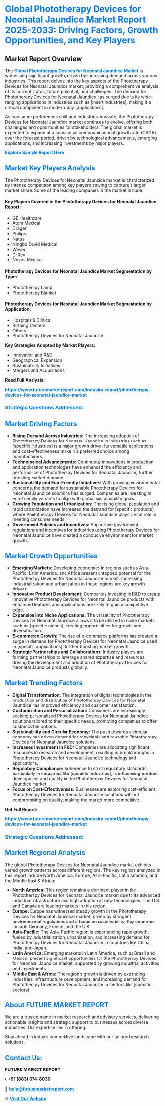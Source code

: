<h1 style="color: #007BFF;">Global Phototherapy Devices for Neonatal Jaundice Market Report 2025-2033: Driving Factors, Growth Opportunities, and Key Players</h1>

<section id="overview">
<h2>Market Report Overview</h2>
<p>The <a href="https://www.futuremarketreport.com/industry-report/phototherapy-devices-for-neonatal-jaundice-market" style="color: #007BFF; text-decoration: none;"><strong>Global Phototherapy Devices for Neonatal Jaundice Market</strong></a> is witnessing significant growth, driven by increasing demand across various industries. This report delves into the key aspects of the Phototherapy Devices for Neonatal Jaundice market, providing a comprehensive analysis of its current status, future potential, and challenges. The demand for Phototherapy Devices for Neonatal Jaundice has surged due to its wide-ranging applications in industries such as [insert industries], making it a critical component in modern-day [applications].</p>
<p>As consumer preferences shift and industries innovate, the Phototherapy Devices for Neonatal Jaundice market continues to evolve, offering both challenges and opportunities for stakeholders. The global market is expected to expand at a substantial compound annual growth rate (CAGR) over the forecast period, driven by technological advancements, emerging applications, and increasing investments by major players.</p>
</section>

<section id="overview">
<p><a href="https://www.futuremarketreport.com/request-sample/reportId=113007" style="color: #007BFF; text-decoration: none;"><strong>Explore Sample Report Here</strong></a></p>
</section>

<section id="key-players">
<h2 style="color: #007BFF;">Market Key Players Analysis</h2>
<p>The Phototherapy Devices for Neonatal Jaundice market is characterized by intense competition among key players striving to capture a larger market share. Some of the leading companies in the market include:</p>
<h4>Key Players Covered in the Phototherapy Devices for Neonatal Jaundice Report:</h4>
<ul><li>GE Healthcare</li><li>Atom Medical</li><li>Drager</li><li>Philips</li><li>Natus</li><li>Ningbo David Medical</li><li>Weyer</li><li>D-Rev</li><li>Novos Medical</li></ul>
<h4>Phototherapy Devices for Neonatal Jaundice Market Segmentation by Type:</h4>
<ul><li>Phototherapy Lamp</li><li>Phototherapy Blanket</li></ul>

<h4>Phototherapy Devices for Neonatal Jaundice Market Segmentation by Application:</h4>
<ul><li>Hospitals &amp; Clinics</li><li>Birthing Centers</li><li>Others</li><li>Phototherapy Devices for Neonatal Jaundice</li></ul>
<p><strong>Key Strategies Adopted by Market Players:</strong></p>
<ul>
<li>Innovation and R&D</li>
<li>Geographical Expansion</li>
<li>Sustainability Initiatives</li>
<li>Mergers and Acquisitions</li>
</ul>
</section>

<section>
<p><strong>Read Full Analysis: </strong></p><a href="https://www.futuremarketreport.com/industry-report/phototherapy-devices-for-neonatal-jaundice-market" style="color: #007BFF; text-decoration: none;"><strong>https://www.futuremarketreport.com/industry-report/phototherapy-devices-for-neonatal-jaundice-market</strong></a>
<h3 style="color: #007BFF;">Strategic Questions Addressed:</h3>
</section>

<section id="driving-factors">
<h2 style="color: #007BFF;">Market Driving Factors</h2>
<ul>
<li><strong>Rising Demand Across Industries:</strong> The increasing adoption of Phototherapy Devices for Neonatal Jaundice in industries such as [specific industries] is a major growth driver. Its versatile applications and cost-effectiveness make it a preferred choice among manufacturers.</li>
<li><strong>Technological Advancements:</strong> Continuous innovations in production and application technologies have enhanced the efficiency and performance of Phototherapy Devices for Neonatal Jaundice, further boosting market demand.</li>
<li><strong>Sustainability and Eco-Friendly Initiatives:</strong> With growing environmental concerns, the demand for sustainable Phototherapy Devices for Neonatal Jaundice solutions has surged. Companies are investing in eco-friendly variants to align with global sustainability goals.</li>
<li><strong>Growing Population and Urbanization:</strong> The rising global population and rapid urbanization have increased the demand for [specific products], where Phototherapy Devices for Neonatal Jaundice plays a vital role in meeting consumer needs.</li>
<li><strong>Government Policies and Incentives:</strong> Supportive government regulations and incentives for industries using Phototherapy Devices for Neonatal Jaundice have created a conducive environment for market growth.</li>
</ul>
</section>

<section id="growth-opportunities">
<h2 style="color: #007BFF;">Market Growth Opportunities</h2>
<ul>
<li><strong>Emerging Markets:</strong> Developing economies in regions such as Asia-Pacific, Latin America, and Africa present untapped potential for the Phototherapy Devices for Neonatal Jaundice market. Increasing industrialization and urbanization in these regions are key growth drivers.</li>
<li><strong>Innovative Product Development:</strong> Companies investing in R&D to create innovative Phototherapy Devices for Neonatal Jaundice products with enhanced features and applications are likely to gain a competitive edge.</li>
<li><strong>Expansion into Niche Applications:</strong> The versatility of Phototherapy Devices for Neonatal Jaundice allows it to be utilized in niche markets such as [specific niches], creating opportunities for growth and diversification.</li>
<li><strong>E-commerce Growth:</strong> The rise of e-commerce platforms has created a surge in demand for Phototherapy Devices for Neonatal Jaundice used in [specific applications], further boosting market growth.</li>
<li><strong>Strategic Partnerships and Collaborations:</strong> Industry players are forming partnerships to leverage shared expertise and resources, driving the development and adoption of Phototherapy Devices for Neonatal Jaundice products globally.</li>
</ul>
</section>

<section id="trending-factors">
<h2 style="color: #007BFF;">Market Trending Factors</h2>
<ul>
<li><strong>Digital Transformation:</strong> The integration of digital technologies in the production and distribution of Phototherapy Devices for Neonatal Jaundice has improved efficiency and customer satisfaction.</li>
<li><strong>Customization and Personalization:</strong> Consumers are increasingly seeking personalized Phototherapy Devices for Neonatal Jaundice solutions tailored to their specific needs, prompting companies to offer customizable options.</li>
<li><strong>Sustainability and Circular Economy:</strong> The push towards a circular economy has driven demand for recyclable and reusable Phototherapy Devices for Neonatal Jaundice solutions.</li>
<li><strong>Increased Investment in R&D:</strong> Companies are allocating significant resources to research and development, resulting in breakthroughs in Phototherapy Devices for Neonatal Jaundice technology and applications.</li>
<li><strong>Regulatory Compliance:</strong> Adherence to strict regulatory standards, particularly in industries like [specific industries], is influencing product development and quality in the Phototherapy Devices for Neonatal Jaundice market.</li>
<li><strong>Focus on Cost-Effectiveness:</strong> Businesses are exploring cost-efficient Phototherapy Devices for Neonatal Jaundice solutions without compromising on quality, making the market more competitive.</li>
</ul>
</section>

<section>
<p><strong>Get Full Report: </strong></p><a href="https://www.futuremarketreport.com/industry-report/phototherapy-devices-for-neonatal-jaundice-market" style="color: #007BFF; text-decoration: none;"><strong>https://www.futuremarketreport.com/industry-report/phototherapy-devices-for-neonatal-jaundice-market</strong></a>
<h3 style="color: #007BFF;">Strategic Questions Addressed:</h3>
</section>


<section id="regional-analysis">
<h2 style="color: #007BFF;">Market Regional Analysis</h2>
<p>The global Phototherapy Devices for Neonatal Jaundice market exhibits varied growth patterns across different regions. The key regions analyzed in this report include North America, Europe, Asia-Pacific, Latin America, and the Middle East & Africa:</p>
<ul>
<li><strong>North America:</strong> This region remains a dominant player in the Phototherapy Devices for Neonatal Jaundice market due to its advanced industrial infrastructure and high adoption of new technologies. The U.S. and Canada are leading markets in this region.</li>
<li><strong>Europe:</strong> Europe has witnessed steady growth in the Phototherapy Devices for Neonatal Jaundice market, driven by stringent environmental regulations and a focus on sustainability. Key countries include Germany, France, and the U.K.</li>
<li><strong>Asia-Pacific:</strong> The Asia-Pacific region is experiencing rapid growth, fueled by industrialization, urbanization, and increasing demand for Phototherapy Devices for Neonatal Jaundice in countries like China, India, and Japan.</li>
<li><strong>Latin America:</strong> Emerging markets in Latin America, such as Brazil and Mexico, present significant opportunities for the Phototherapy Devices for Neonatal Jaundice market, supported by growing industrial activities and investments.</li>
<li><strong>Middle East & Africa:</strong> The region’s growth is driven by expanding industries, infrastructure development, and increasing demand for Phototherapy Devices for Neonatal Jaundice in sectors like [specific sectors].</li>
</ul>
</section>

<footer>
<h2 style="color: #007BFF;">About FUTURE MARKET REPORT</h2>
<p>We are a trusted name in market research and advisory services, delivering actionable insights and strategic support to businesses across diverse industries. Our expertise lies in offering:</p>

<p>Stay ahead in today’s competitive landscape with our tailored research solutions.</p>

<h2 style="color: #007BFF;">Contact Us:</h2>
<p><strong>FUTURE MARKET REPORT</strong></p>
<p>📞 <strong>+91 (883) 074-8030</strong></p>
<p>📧 <strong><a href="mailto:help@futuremarketreport.com" style="color: #007BFF;">help@futuremarketreport.com</a></strong></p>
<p>🌐 <strong><a href="https://www.futuremarketreport.com/" style="color: #007BFF;">Visit Our Website</a></strong></p>
</footer>